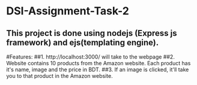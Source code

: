 # DSI-Assignment-Task-2

## This project is done using nodejs (Express js framework) and ejs(templating engine).

#Features:
##1. http://localhost:3000/ will take to the webpage
##2. Website contains 10 products from the Amazon website. Each product has it's name, image and the price in BDT.
##3. If an image is clicked, it'll take you to that product in the Amazon website.
